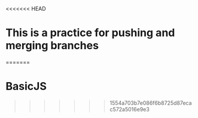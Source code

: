 <<<<<<< HEAD
# This is a practice for pushing and merging branches 
=======
# BasicJS
>>>>>>> 1554a703b7e086f6b8725d87ecac572a5016e9e3
